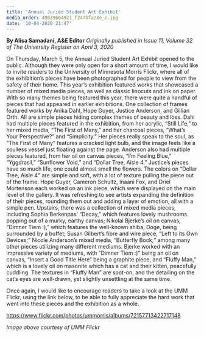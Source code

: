```yaml
---
title: 'Annual Juried Student Art Exhibit'
media_order: 49639664921_f247bfa23e_c.jpg
date: '10-04-2020 21:47'
---
```


**By Alisa Samadani, A&E Editor** _Originally published in Issue 11, Volume 32 of The University Register on April 3, 2020_

On Thursday, March 5, the Annual Juried Student Art Exhibit opened to the public. Although they were only open for a short amount of time, I would like to invite readers to the University of Minnesota Morris Flickr, where all of the exhibition’s pieces have been photographed for people to view from the safety of their home.
This year’s exhibition featured works that showcased a number of mixed media pieces, as well as classic linocuts and ink on paper.
With so many themes being featured this year, there were quite a handful of pieces that had appeared in earlier exhibitions. 
One collection of frames featured works by Anika Dahl, Hope Guyer, Justice Anderson, and Gillian Orth. All are simple pieces hiding complex themes of beauty and loss. 
Dahl had multiple pieces featured in the exhibition, from her acrylic, “Still Life,” to her mixed media, “The First of Many,” and her charcoal pieces, “What’s Your Perspective?” and “Simplicity.”
Her pieces really speak to the soul, as “The First of Many” features a cracked light bulb, and the image feels like a soulless vessel just floating against the page. 
Anderson also had multiple pieces featured, from her oil on canvas pieces, “I’m Feeling Blue,” “Yggdrasil,” “Sunflower Void,” and “Dollar Tree, Aisle 4.” Justice’s pieces have so much life, one could almost smell the flowers. The colors on “Dollar Tree, Aisle 4” are simple and soft, with a lot of texture pulling the piece out of the frame. 
Hope Guyer, Cameron Schultz, Inaani Fox, and Driel Mortenson each worked on an ink piece, which were displayed on the main level of the gallery. It was refreshing to see artists expanding the definition of their pieces, rounding them out and adding a layer of emotion, all with a simple pen.
Upstairs, there was a collection of mixed media pieces, including Sophia Berkenpas’ “Decay,” which features lovely mushrooms popping out of a murky, earthy canvas; Nikolai Bjerke’s oil on canvas, “Dimner Tiem :),” which features the well-known shiba, Doge, being surrounded by a buffet; Susan Gilbert’s fibre and wire piece, “Left to its Own Devices;” Nicole Anderson’s mixed media, “Butterfly Book;” among many other pieces utilizing many different mediums. 
Bjerke worked with an impressive variety of mediums, with “Dimner Tiem :)” being an oil on canvas, “Insert a Good Title Here” being a graphite piece, and “Fluffy Man,” which is a lovely oil on masonite which has a cat and their kitten, peacefully cuddling. The textures in “Fluffy Man” are spot-on, and the detailing on the cat’s eyes are well-drawn, yet slightly unsettling at the same time.


Once again, I would like to encourage readers to take a look at the UMM Flickr, using the link below, to be able to fully appreciate the hard work that went into these pieces and the exhibition as a whole.

https://www.flickr.com/photos/ummorris/albums/72157713422717148

_Image above courtesy of UMM Flickr_